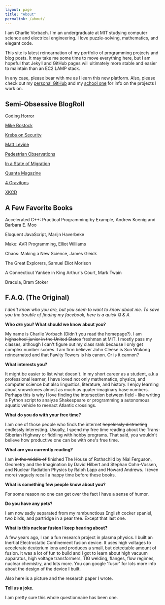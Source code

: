 ```yaml
---
layout: page
title: "About"
permalink: /about/
---
```


I am Charlie Vorbach. I'm an undergraduate at MIT studying computer science and electrical engineering. I love puzzle-solving, mathematics, and elegant code.

This site is latest reincarnation of my portfolio of programming projects and blog posts. It may take me some time to move everything here, but I am hopeful that Jekyll and GitHub pages will ultimately more stable and easier to maintain than an EC2 LAMP stack.

In any case, please bear with me as I learn this new platform. Also, please check out my [personal GitHub](https://github.com/CharlieA0) and my [school one](https://github.mit.edu/cvorbach) for info on the projects I work on.

## Semi-Obsessive BlogRoll
[Coding Horror](https://blog.codinghorror.com/)

[Mike Bostock](https://bost.ocks.org/mike/)

[Krebs on Security](https://krebsonsecurity.com/)

[Matt Levine](https://www.bloomberg.com/view/topics/money-stuff)

[Pedestrian Observations](https://pedestrianobservations.com/)

[In a State of Migration](https://medium.com/migration-issues)

[Quanta Magazine](https://www.quantamagazine.org/)

[4 Gravitons](https://4gravitons.wordpress.com/)

[XKCD](https://xkcd.com)

## A Few Favorite Books

Accelerated C++: Practical Programming by Example, Andrew Koenig and‎ Barbara E. Moo

Eloquent JavaScript, Marijn Haverbeke

Make: AVR Programming, Elliot Williams

Chaos: Making a New Science, James Gleick

The Great Explorers, Samuel Eliot Morison

A Connecticut Yankee in King Arthur's Court, Mark Twain

Dracula, Bram Stoker

## F.A.Q. (The Original)
*I don't know who you are, but you seem to want to know about me. To save you the trouble of finding my facebook, here is a quick Q & A.*

__Who *are* you? What should we know about you?__

My name is Charlie Vorbach (Didn't you read the homepage?). I am ~~highschool junior in the United States~~ freshman at MIT. I mostly pass my classes, although I can't figure out my class rank because I only get complex number scores. I am firm believer John Cleese is Sun Wukong reincarnated and that Fawlty Towers is his canon. Or is it cannon?

__What interests you?__

It might be easier to list what doesn't. In my short career as a student, a.k.a professional learner, I have loved not only mathematics, physics, and computer science but also lingustics, literature, and history. I enjoy learning about snowclones almost as much as quater-imaginary base numbers. Perhaps this is why I love finding the intersection between field - like writing a Python script to analyze Shakespeare or programming a autonomous aquatic vehicle to reenact Atlantic crossings.

__What do you do with your free time?__

I am one of those people who finds the internet ~~hopelessly distracting~~ endlessly interesting. Usually, I spend my free time reading about the Trans-Siberian Highway or fiddling with hobby programs. That said, you wouldn't believe how productive one can be with one's free time.

__What are you currently reading?__

I am ~~in the middle of~~ finished The House of Rothschild by Nial Ferguson, Geometry and the Imagination by David Hilbert and Stephan Cohn-Vossen, and Nuclear Radiation Physics by Ralph Lapp and Howard Andrews. I (even more) vaguely recall a happy time before these books.

__What is something few people know about you?__

For some reason no one can get over the fact I have a sense of humor.

__Do you have any pets?__

I am now sadly separated from my rambunctious English cocker spaniel, two birds, and partridge in a pear tree. Except that last one.

__What is this nuclear fusion I keep hearing about?__

A few years ago, I ran a fun research project in plasma physics. I built an Inertial Electrostatic Confinement fusion device. It uses high voltages to accelerate deuterium ions and produces a small, but detectable amount of fusion. It was a lot of fun to build and I got to learn about high vacuum apparatus, high voltage transformers, TIG welding, flanges, flow regimes, nuclear chemistry, and lots more. You can google 'fusor' for lots more info about the design of the device I built.

Also here is a picture and the research paper I wrote.



__Tell us a joke.__

I am pretty sure this whole questionnaire has been one.

